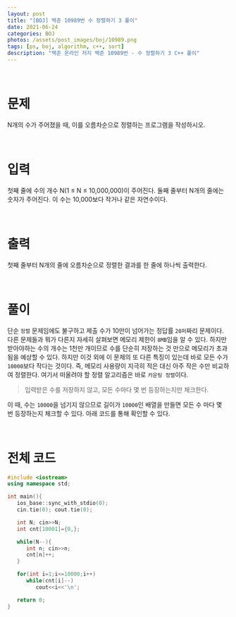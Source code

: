 ```yaml
---
layout: post
title: "[BOJ] 백준 10989번 수 정렬하기 3 풀이"
date: 2021-06-24
categories: BOJ
photos: /assets/post_images/boj/10989.png
tags: [ps, boj, algorithm, c++, sort]
description: "백준 온라인 저지 백준 10989번 - 수 정렬하기 3 C++ 풀이"
---
```


<br>

# 문제

N개의 수가 주어졌을 때, 이를 오름차순으로 정렬하는 프로그램을 작성하시오.

<br>

# 입력

첫째 줄에 수의 개수 N(1 ≤ N ≤ 10,000,000)이 주어진다. 둘째 줄부터 N개의 줄에는 숫자가 주어진다. 이 수는 10,000보다 작거나 같은 자연수이다.

<br>

# 출력

첫째 줄부터 N개의 줄에 오름차순으로 정렬한 결과를 한 줄에 하나씩 출력한다.

<br>

# 풀이

단순 `정렬` 문제임에도 불구하고 제출 수가 10만이 넘어가는 정답률 `20퍼`짜리 문제이다. 다른 문제들과 뭐가 다른지 자세히 살펴보면 메모리 제한이 `8MB`임을 알 수 있다. 하지만 받아야하는 수의 개수는 1천만 개이므로 수를 단순히 저장하는 것 만으로 메모리가 초과됨을 예상할 수 있다. 하지만 이것 외에 이 문제의 또 다른 특징이 있는데 바로 모든 수가 `10000`보다 작다는 것이다. 즉, 메모리 사용량이 지극히 적은 대신 아주 작은 수만 비교하여 정렬한다. 여기서 떠올려야 할 정렬 알고리즘은 바로 `카운팅 정렬`이다.

> 입력받은 수를 저장하지 않고, 모든 수마다 몇 번 등장하는지만 체크한다.

이 때, 수는 `10000`을 넘기지 않으므로 길이가 `10000`인 배열을 만들면 모든 수 마다 몇 번 등장하는지 체크할 수 있다. 아래 코드를 통해 확인할 수 있다.

<br>

# 전체 코드

```c++
#include <iostream>
using namespace std;

int main(){
   ios_base::sync_with_stdio(0);
   cin.tie(0); cout.tie(0);

   int N; cin>>N;
   int cnt[10001]={0,};

   while(N--){
      int n; cin>>n;
      cnt[n]++;
   }

   for(int i=1;i<=10000;i++)
      while(cnt[i]--)
         cout<<i<<'\n';

   return 0;
}
```
